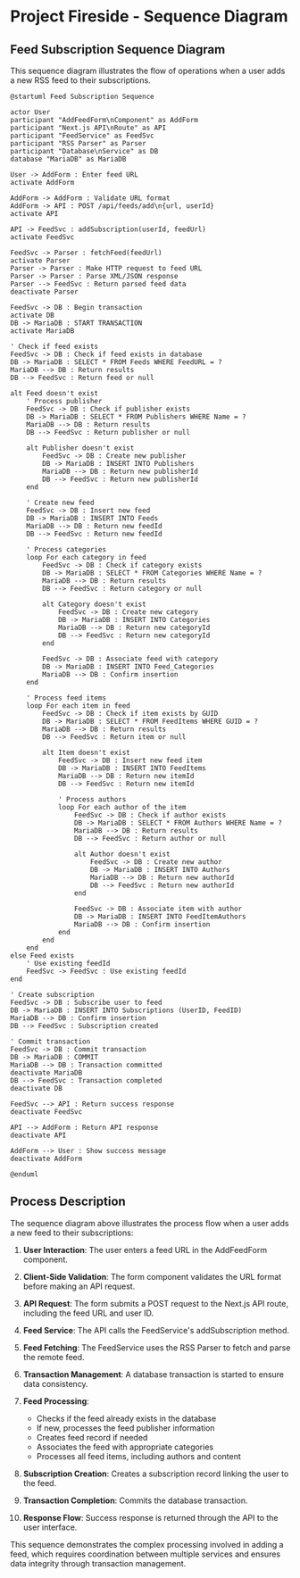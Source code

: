 # Project Fireside - Sequence Diagram

## Feed Subscription Sequence Diagram

This sequence diagram illustrates the flow of operations when a user adds a new RSS feed to their subscriptions.

```
@startuml Feed Subscription Sequence

actor User
participant "AddFeedForm\nComponent" as AddForm
participant "Next.js API\nRoute" as API
participant "FeedService" as FeedSvc
participant "RSS Parser" as Parser
participant "Database\nService" as DB
database "MariaDB" as MariaDB

User -> AddForm : Enter feed URL
activate AddForm

AddForm -> AddForm : Validate URL format
AddForm -> API : POST /api/feeds/add\n{url, userId}
activate API

API -> FeedSvc : addSubscription(userId, feedUrl)
activate FeedSvc

FeedSvc -> Parser : fetchFeed(feedUrl)
activate Parser
Parser -> Parser : Make HTTP request to feed URL
Parser -> Parser : Parse XML/JSON response
Parser --> FeedSvc : Return parsed feed data
deactivate Parser

FeedSvc -> DB : Begin transaction
activate DB
DB -> MariaDB : START TRANSACTION
activate MariaDB

' Check if feed exists
FeedSvc -> DB : Check if feed exists in database
DB -> MariaDB : SELECT * FROM Feeds WHERE FeedURL = ?
MariaDB --> DB : Return results
DB --> FeedSvc : Return feed or null

alt Feed doesn't exist
    ' Process publisher
    FeedSvc -> DB : Check if publisher exists
    DB -> MariaDB : SELECT * FROM Publishers WHERE Name = ?
    MariaDB --> DB : Return results
    DB --> FeedSvc : Return publisher or null
    
    alt Publisher doesn't exist
        FeedSvc -> DB : Create new publisher
        DB -> MariaDB : INSERT INTO Publishers
        MariaDB --> DB : Return new publisherId
        DB --> FeedSvc : Return new publisherId
    end
    
    ' Create new feed
    FeedSvc -> DB : Insert new feed
    DB -> MariaDB : INSERT INTO Feeds
    MariaDB --> DB : Return new feedId
    DB --> FeedSvc : Return new feedId
    
    ' Process categories
    loop For each category in feed
        FeedSvc -> DB : Check if category exists
        DB -> MariaDB : SELECT * FROM Categories WHERE Name = ?
        MariaDB --> DB : Return results
        DB --> FeedSvc : Return category or null
        
        alt Category doesn't exist
            FeedSvc -> DB : Create new category
            DB -> MariaDB : INSERT INTO Categories
            MariaDB --> DB : Return new categoryId
            DB --> FeedSvc : Return new categoryId
        end
        
        FeedSvc -> DB : Associate feed with category
        DB -> MariaDB : INSERT INTO Feed_Categories
        MariaDB --> DB : Confirm insertion
    end
    
    ' Process feed items
    loop For each item in feed
        FeedSvc -> DB : Check if item exists by GUID
        DB -> MariaDB : SELECT * FROM FeedItems WHERE GUID = ?
        MariaDB --> DB : Return results
        DB --> FeedSvc : Return item or null
        
        alt Item doesn't exist
            FeedSvc -> DB : Insert new feed item
            DB -> MariaDB : INSERT INTO FeedItems
            MariaDB --> DB : Return new itemId
            DB --> FeedSvc : Return new itemId
            
            ' Process authors
            loop For each author of the item
                FeedSvc -> DB : Check if author exists
                DB -> MariaDB : SELECT * FROM Authors WHERE Name = ?
                MariaDB --> DB : Return results
                DB --> FeedSvc : Return author or null
                
                alt Author doesn't exist
                    FeedSvc -> DB : Create new author
                    DB -> MariaDB : INSERT INTO Authors
                    MariaDB --> DB : Return new authorId
                    DB --> FeedSvc : Return new authorId
                end
                
                FeedSvc -> DB : Associate item with author
                DB -> MariaDB : INSERT INTO FeedItemAuthors
                MariaDB --> DB : Confirm insertion
            end
        end
    end
else Feed exists
    ' Use existing feedId
    FeedSvc -> FeedSvc : Use existing feedId
end

' Create subscription
FeedSvc -> DB : Subscribe user to feed
DB -> MariaDB : INSERT INTO Subscriptions (UserID, FeedID)
MariaDB --> DB : Confirm insertion
DB --> FeedSvc : Subscription created

' Commit transaction
FeedSvc -> DB : Commit transaction
DB -> MariaDB : COMMIT
MariaDB --> DB : Transaction committed
deactivate MariaDB
DB --> FeedSvc : Transaction completed
deactivate DB

FeedSvc --> API : Return success response
deactivate FeedSvc

API --> AddForm : Return API response
deactivate API

AddForm --> User : Show success message
deactivate AddForm

@enduml
```

## Process Description

The sequence diagram above illustrates the process flow when a user adds a new feed to their subscriptions:

1. **User Interaction**: The user enters a feed URL in the AddFeedForm component.

2. **Client-Side Validation**: The form component validates the URL format before making an API request.

3. **API Request**: The form submits a POST request to the Next.js API route, including the feed URL and user ID.

4. **Feed Service**: The API calls the FeedService's addSubscription method.

5. **Feed Fetching**: The FeedService uses the RSS Parser to fetch and parse the remote feed.

6. **Transaction Management**: A database transaction is started to ensure data consistency.

7. **Feed Processing**: 
   - Checks if the feed already exists in the database
   - If new, processes the feed publisher information
   - Creates feed record if needed
   - Associates the feed with appropriate categories
   - Processes all feed items, including authors and content

8. **Subscription Creation**: Creates a subscription record linking the user to the feed.

9. **Transaction Completion**: Commits the database transaction.

10. **Response Flow**: Success response is returned through the API to the user interface.

This sequence demonstrates the complex processing involved in adding a feed, which requires coordination between multiple services and ensures data integrity through transaction management. 